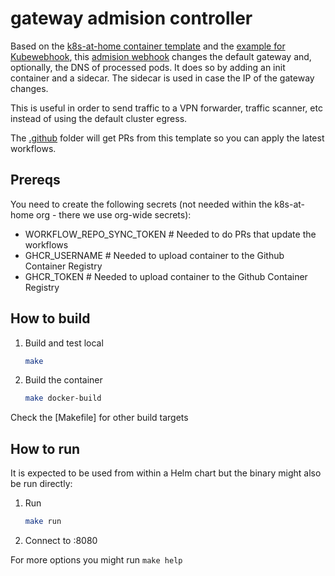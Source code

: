# gateway admision controller

Based on the [k8s-at-home container template](https://github.com/k8s-at-home/template-container-image)
and the [example for Kubewebhook](https://github.com/slok/k8s-webhook-example/), this
[admision webhook](https://kubernetes.io/docs/reference/access-authn-authz/extensible-admission-controllers/)
changes the default gateway and, optionally, the DNS of processed pods. It does so by adding an
init container and a sidecar. The sidecar is used in case the IP of the gateway changes.

This is useful in order to send traffic to a VPN forwarder, traffic scanner, etc instead of using the
default cluster egress.

The [.github](.github) folder will get PRs from this template so you can apply the latest workflows.

## Prereqs

You need to create the following secrets (not needed within the k8s-at-home org - there we use org-wide secrets):
- WORKFLOW_REPO_SYNC_TOKEN # Needed to do PRs that update the workflows
- GHCR_USERNAME            # Needed to upload container to the Github Container Registry
- GHCR_TOKEN               # Needed to upload container to the Github Container Registry

## How to build

1. Build and test local
    ```bash
    make
    ```
2. Build the container
    ```bash
    make docker-build
    ```

Check the [Makefile] for other build targets

## How to run

It is expected to be used from within a Helm chart but the binary might also
be run directly:

1. Run
    ```bash
    make run
    ```
2. Connect to <host IP>:8080

For more options you might run `make help`

